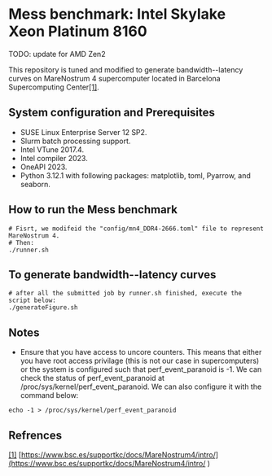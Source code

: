 # Mess benchmark: Intel Skylake Xeon Platinum 8160

TODO: update for AMD Zen2


This repository is tuned and modified to generate bandwidth--latency curves on MareNostrum 4 supercomputer located in Barcelona Supercomputing Center[[1]](https://www.bsc.es/supportkc/docs/MareNostrum4/intro/). 




## System configuration and Prerequisites

- SUSE Linux Enterprise Server 12 SP2.
- Slurm batch processing support.
- Intel VTune 2017.4.
- Intel compiler 2023.
- OneAPI 2023. 
- Python 3.12.1 with following packages: matplotlib, toml, Pyarrow, and seaborn. 
 



## How to run the Mess benchmark 

```
# Fisrt, we modifeid the "config/mn4_DDR4-2666.toml" file to represent MareNostrum 4. 
# Then: 
./runner.sh 
```


## To generate bandwidth--latency curves

```
# after all the submitted job by runner.sh finished, execute the script below:
./generateFigure.sh 
```






## Notes

- Ensure that you have access to uncore counters. This means that either you have root access privilage (this is not our case in supercomputers) or the system is configured such that perf_event_paranoid is -1. We can check the status of perf_event_paranoid at /proc/sys/kernel/perf_event_paranoid. We can also configure it with the command below: 

```
echo -1 > /proc/sys/kernel/perf_event_paranoid
```



## Refrences

[[1]](https://www.bsc.es/supportkc/docs/MareNostrum4/intro/ ) [https://www.bsc.es/supportkc/docs/MareNostrum4/intro/](https://www.bsc.es/supportkc/docs/MareNostrum4/intro/ ) 
